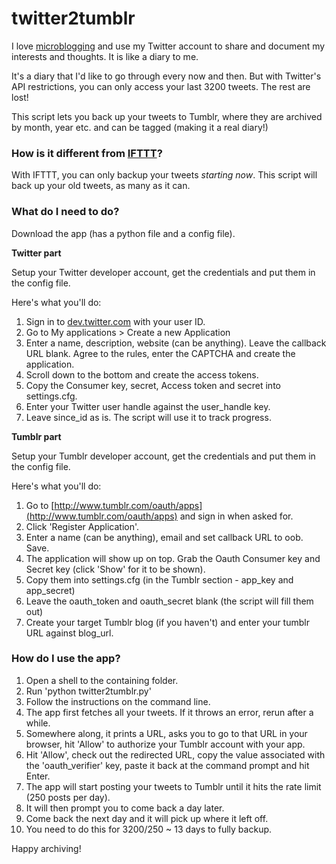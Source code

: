 # twitter2tumblr #

I love [microblogging](http://en.wikipedia.org/wiki/Microblogging) and use my
Twitter account to share and document my interests and thoughts. It is like a
diary to me.

It's a diary that I'd like to go through every now and then. But with
Twitter's API restrictions, you can only access your last 3200 tweets. The
rest are lost!

This script lets you back up your tweets to Tumblr, where they are archived by
month, year etc. and can be tagged (making it a real diary!)

### How is it different from [IFTTT](http://ifttt.com/recipes/search?utf8=%E2%9C%93&q=twitter+to+tumblr)? ###
With IFTTT, you can only backup your tweets *starting now*. This script will
back up your old tweets, as many as it can.

### What do I need to do? ###
Download the app (has a python file and a config file).

**Twitter part**

Setup your Twitter developer account, get the credentials and put them in the
config file.

Here's what you'll do:

1. Sign in to [dev.twitter.com](dev.twitter.com) with your user ID.
2. Go to My applications > Create a new Application
3. Enter a name, description, website (can be anything). Leave the callback URL
blank. Agree to the rules, enter the CAPTCHA and create the application.
4. Scroll down to the bottom and create the access tokens.
5. Copy the Consumer key, secret, Access token and secret into settings.cfg.
6. Enter your Twitter user handle against the user_handle key.
7. Leave since_id as is. The script will use it to track progress.

**Tumblr part**

Setup your Tumblr developer account, get the credentials and put them in the
config file.

Here's what you'll do:

1. Go to [http://www.tumblr.com/oauth/apps](http://www.tumblr.com/oauth/apps)
and sign in when asked for.
2. Click 'Register Application'.
3. Enter a name (can be anything), email and set callback URL to oob. Save.
4. The application will show up on top. Grab the Oauth Consumer key and
Secret key (click 'Show' for it to be shown).
5. Copy them into settings.cfg (in the Tumblr section - app_key and app_secret)
6. Leave the oauth_token and oauth_secret blank (the script will fill them out)
7. Create your target Tumblr blog (if you haven't) and enter your tumblr URL
against blog_url.

### How do I use the app? ###
1. Open a shell to the containing folder.
2. Run 'python twitter2tumblr.py'
3. Follow the instructions on the command line.
4. The app first fetches all your tweets. If it throws an error, rerun after
a while.
5. Somewhere along, it prints a URL, asks you to go to that URL in your browser, hit
'Allow' to authorize your Tumblr account with your app.
6. Hit 'Allow', check out the redirected URL, copy the value associated with
the 'oauth_verifier' key, paste it back at the command prompt and hit Enter.
7. The app will start posting your tweets to Tumblr until it hits the rate
limit (250 posts per day).
8. It will then prompt you to come back a day later.
9. Come back the next day and it will pick up where it left off.
10. You need to do this for 3200/250 ~ 13 days to fully backup.

Happy archiving!

